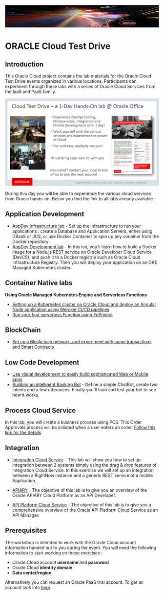 ![](common/images/customer.logo2.png)
---
# ORACLE Cloud Test Drive #

## Introduction ##

This Oracle Cloud project contains the lab materials for the Oracle Cloud Test Drive events organized in various locations.  Participants can experiment through these labs with a series of Oracle Cloud Services from the IaaS and PaaS family.  

![](common/images/Introslide.PNG)

During this day you will be able to experience the various cloud services from Oracle hands-on.  Below you find the link to all labs already available : 


## Application Development ##
+ [AppDev Infrastructure lab](AppDev/AppDevInfra.md) - Set up the infrastructure to run your applications : create a Database and Application Servers, either using DBaaS or JCS, or use Docker Container to spin up any conainer from the Docker repository
+ [AppDev Development lab](AppDev/devcs-docker/Dev2OKE.md) - In this lab, you’ll learn how to build a Docker image for a Node.js REST service on Oracle Developer Cloud Service (DevCS), and push it to a Docker registrie such as Oracle Cloud Infrastructure Registry.  Then you will deploy your application on an OKE Managed Kubernetes cluster.


## Container Native labs ##
**Using Oracle Managed Kubernetes Engine and Serverless Functions**
+ [Setting up a Kubernetes cluster on Oracle Cloud and deploy an Angular Node application using Wercker CI/CD pipelines](AppDev/K8S/readme.md)
+ [Run your first serverless Function using FnProject](AppDev/functions/function2_lab.md)


## BlockChain ##
+ [Set up a Blockchain network, and experiment with some transactions and Smart Contracts](BlockChain/readme.md)

## Low Code Development ##
+ [Use visual development to easily build sophisticated Web or Mobile apps](AppDev/vbcs/readme.md)
+ [Building an intelligent Banking Bot](Mobile/IntelligentBots/readme.md) - Define a simple ChatBot, create two intents and a few utterances.  Finally you'll train and test your bot to see how it works.


## Process Cloud Service ##
In this lab, you will create a business process using PCS. This Order Approvals process will be initiated when a user enters an order.
[Follow this link for the details](Process/readme.md)


## Integration ##

+ [Integration Cloud Service](Integration/readme.md) - 
This lab will show you how to set up integration between 2 systems simply using the drag & drop features of Integration Cloud Service.  In this exercise we will set up an integration between a RightNow instance and a generic REST service of a mobile Application.

+ [APIARY](Integration/APICS/APIPCS-DesignFirst.md) - 
The objective of this lab is to give you an overview of the Oracle APIARY Cloud Platform as an API Developer. 

+ [API Platform Cloud Service](Integration/APICS/APIPCS-Manager.md) - 
The objective of this lab is to give you a comprehensive overview of the Oracle API Platform Cloud Service as an API Manager. 


## Prerequisites ##

The workshop is intended to work with the Oracle Cloud account information handed out to you during the event.  You will need the following information to start working on these exercises :

+ Oracle Cloud account **username** and **password**
+ Oracle Cloud **identity domain**
+ **Data center/region**

Alternatively you can request an Oracle PaaS trial account. To get an account look into [here](common/request.for.trial.md).

